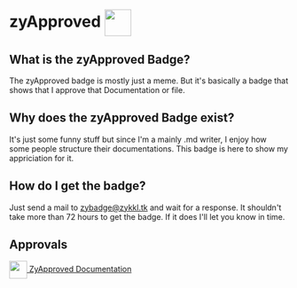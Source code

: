 # zyApproved <img src="https://us-east-1.tixte.net/uploads/zykkl.hates-you.xyz/zyApproved-nobg.png"  width="48" height="48" align="center">

## What is the zyApproved Badge?

The zyApproved badge is mostly just a meme. But it's basically a badge that shows that I approve that Documentation or file.

## Why does the zyApproved Badge exist?

It's just some funny stuff but since I'm a mainly .md writer, I enjoy how some people structure their documentations. This badge is here to show my appriciation for it.

## How do I get the badge?

Just send a mail to [zybadge@zykkl.tk](mailto:zybadge@zykkl.tk) and wait for a response. It shouldn't take more than 72 hours to get the badge. If it does I'll let you know in time.

## Approvals
<a href="https://github.com/Zykkl/zykkl/blob/main/zyApproved.md" class="no_underline"><img src="https://us-east-1.tixte.net/uploads/zykkl.hates-you.xyz/zyApproved-nobg.png"  width="32" height="32" align="center"> <span>ZyApproved Documentation</span></a>
